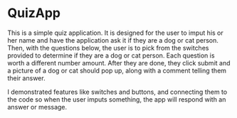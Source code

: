 # QuizApp
This is a simple quiz application.
It is designed for the user to imput his or her name and have the application ask it if they are a dog or cat person.  Then, with the questions below, the user is to pick from the switches provided to determine if they are a dog or cat person.  Each question is worth a different number amount.  After they are done, they click submit and a picture of a dog or cat should pop up, along with a comment telling them their answer. 

I demonstrated features like switches and buttons, and connecting them to the code so when the user imputs something, the app will respond with an answer or message.
